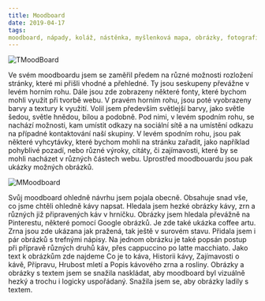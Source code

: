 ```yaml
---
title: Moodboard
date: 2019-04-17
tags: 
moodboard, nápady, koláž, nástěnka, myšlenková mapa, obrázky, fotografie, informace, zajímavosti, rostlina, plantáže, kávovník, pěstování, nápoj, káva, kávová zrna, příprava, historie kávy, coffee art, druhy káv, caffe latte, cappuccino, ristreto, lungo, espresso, latte macchiato, flat white, pražírna, kavárna
---
```


![TMoodBoard](https://i.imgur.com/tvp5otG.jpg)

Ve svém moodboardu jsem se zaměřil předem na různé možnosti rozložení stránky, které mi přišli vhodné a přehledné. Ty jsou seskupeny převážne v levém horním rohu. Dále jsou zde zobrazeny některé fonty, které bychom mohli využit při tvorbě webu. V pravém horním rohu, jsou poté vyobrazeny barvy a textury k využití. Volil jsem především světlejší barvy, jako světle šedou, světle hnědou, bílou a podobně. Pod nimi, v levém spodním rohu, se nachází možnosti, kam umístit odkazy na sociální sítě a na umístění odkazu na případné kontaktování naší skupiny. V levém spodním rohu, jsou pak některé vyhcytávky, které bychom mohli na stránku zařadit, jako například pohyblivé pozadí, nebo různé výroky, citáty, či zajímavosti, které by se mohli nacházet v různých částech webu. Uprostřed moodbouardu jsou pak ukázky možných obrázků.


![MMoodboard](https://imgur.com/a/kWwthcm)

Svůj moodboard ohledně návrhu jsem pojala obecně. Obsahuje snad vše, co jsme chtěli ohledně kávy napsat. Hledala jsem hezké obrázky kávy, zrn a různých již připravených káv v hrníčku. Obrázky jsem hledala převážně na Pinterestu, některé pomocí Google obrázků. Je zde také ukázka coffee artu. Zrna jsou zde ukázana jak pražená, tak ještě v surovém stavu. Přidala jsem i pár obrázků s trefnými nápisy. Na jednom obrázku je také popsán postup při přípravě různých druhů káv, přes cappuccino po latte macchiato. Jako text k obrázkům zde najdeme Co je to káva, Historii kávy, Zajímavosti o kávě, Přípravu, Hrubost mletí a Popis kávového zrna a rosliny. Obrázky a obrázky s textem jsem se snažila naskládat, aby moodboard byl vizuálně hezký a trochu i logicky uspořádaný. Snažila jsem se, aby obrázky ladily s textem.